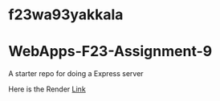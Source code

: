 # f23wa93yakkala
# WebApps-F23-Assignment-9
A starter repo for doing a Express server

Here is the Render [Link](https://f23wa93yakkala.onrender.com/)
